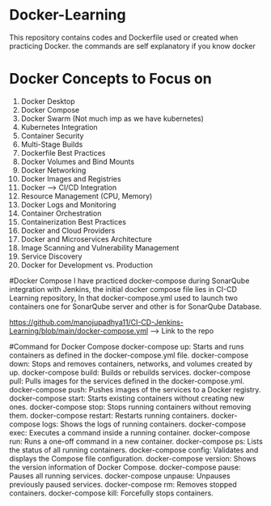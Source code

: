 # Docker-Learning
This repository contains codes and Dockerfile used or created when practicing Docker.
the commands are self explanatory if you know docker 

# Docker Concepts to Focus on 
1. Docker Desktop
2. Docker Compose
3. Docker Swarm (Not much imp as we have kubernetes)
4. Kubernetes Integration
5. Container Security
6. Multi-Stage Builds
7. Dockerfile Best Practices
8. Docker Volumes and Bind Mounts
9. Docker Networking
10. Docker Images and Registries
11. Docker --> CI/CD Integration
12. Resource Management (CPU, Memory)
13. Docker Logs and Monitoring
15. Container Orchestration
16. Containerization Best Practices
17. Docker and Cloud Providers
18. Docker and Microservices Architecture
19. Image Scanning and Vulnerability Management
20. Service Discovery
21. Docker for Development vs. Production


#Docker Compose 
I have practiced docker-compose during SonarQube integration with Jenkins, the initial docker compose file lies in CI-CD Learning repository,
In that docker-compose.yml used to launch two containers one for SonarQube server and other is for SonarQube Database. 

https://github.com/manojupadhya11/CI-CD-Jenkins-Learning/blob/main/docker-compose.yml   --> Link to the repo

#Command for Docker Compose
docker-compose up: Starts and runs containers as defined in the docker-compose.yml file.
docker-compose down: Stops and removes containers, networks, and volumes created by up.
docker-compose build: Builds or rebuilds services.
docker-compose pull: Pulls images for the services defined in the docker-compose.yml.
docker-compose push: Pushes images of the services to a Docker registry.
docker-compose start: Starts existing containers without creating new ones.
docker-compose stop: Stops running containers without removing them.
docker-compose restart: Restarts running containers.
docker-compose logs: Shows the logs of running containers.
docker-compose exec: Executes a command inside a running container.
docker-compose run: Runs a one-off command in a new container.
docker-compose ps: Lists the status of all running containers.
docker-compose config: Validates and displays the Compose file configuration.
docker-compose version: Shows the version information of Docker Compose.
docker-compose pause: Pauses all running services.
docker-compose unpause: Unpauses previously paused services.
docker-compose rm: Removes stopped containers.
docker-compose kill: Forcefully stops containers.





